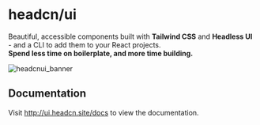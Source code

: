 # headcn/ui

Beautiful, accessible components built with **Tailwind CSS** and **Headless UI** - and a CLI to add them to your React projects.  
**Spend less time on boilerplate, and more time building.**

![headcnui_banner](https://github.com/user-attachments/assets/b22c9212-5998-4f48-aa24-04dd8d478032)

## Documentation

Visit http://ui.headcn.site/docs to view the documentation.
